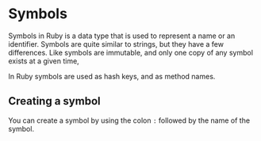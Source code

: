 # Symbols

Symbols in Ruby is a data type that is used to represent a name or an identifier.
Symbols are quite similar to strings, but they have a few differences.
Like symbols are immutable, and only one copy of any symbol exists at a given time,

In Ruby symbols are used as hash keys, and as method names.

## Creating a symbol

You can create a symbol by using the colon `:` followed by the name of the symbol.

```ruby